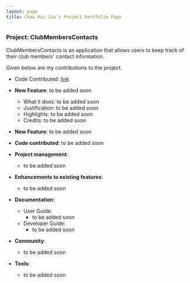 ```yaml
---
layout: page
title: Chan Rui Jia's Project Portfolio Page
---
```


### Project: ClubMembersContacts

ClubMembersContacts is an application that allows users to keep track of their club members' contact information.

Given below are my contributions to the project.

* Code Contributed: [link](https://nus-cs2103-ay2324s1.github.io/tp-dashboard/?search=jonasongg&breakdown=false&sort=groupTitle%20dsc&sortWithin=title&since=2023-09-22&timeframe=commit&mergegroup=&groupSelect=groupByRepos)

* **New Feature**: to be added soon
    * What it does: to be added soon
    * Justification: to be added soon
    * Highlights: to be added soon
    * Credits: to be added soon

* **New Feature**: to be added soon

* **Code contributed**: to be added soon

* **Project management**:
    * to be added soon

* **Enhancements to existing features**:
    * to be added soon

* **Documentation**:
    * User Guide:
        * to be added soon
    * Developer Guide:
        * to be added soon

* **Community**:
    * to be added soon

* **Tools**:
    * to be added soon
